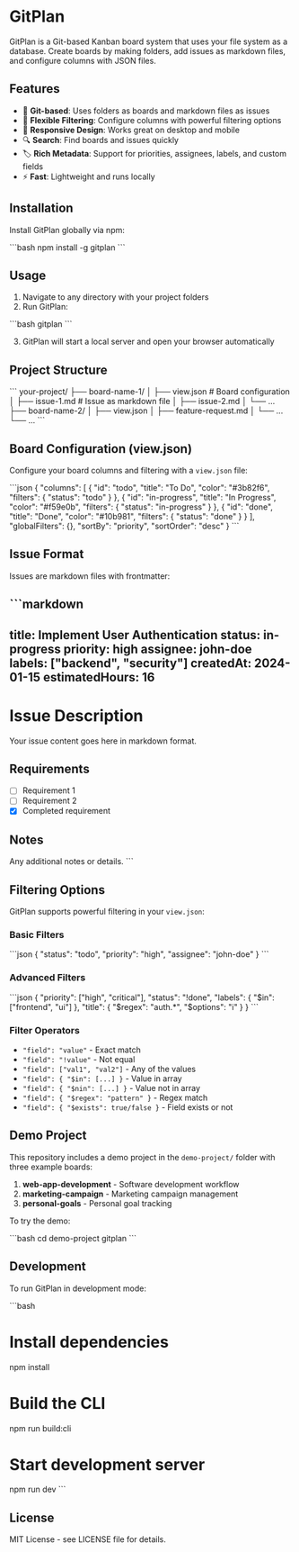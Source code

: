 # GitPlan

GitPlan is a Git-based Kanban board system that uses your file system as a database. Create boards by making folders, add issues as markdown files, and configure columns with JSON files.

## Features

- 📁 **Git-based**: Uses folders as boards and markdown files as issues
- 🎯 **Flexible Filtering**: Configure columns with powerful filtering options
- 📱 **Responsive Design**: Works great on desktop and mobile
- 🔍 **Search**: Find boards and issues quickly
- 🏷️ **Rich Metadata**: Support for priorities, assignees, labels, and custom fields
- ⚡ **Fast**: Lightweight and runs locally

## Installation

Install GitPlan globally via npm:

\`\`\`bash
npm install -g gitplan
\`\`\`

## Usage

1. Navigate to any directory with your project folders
2. Run GitPlan:

\`\`\`bash
gitplan
\`\`\`

3. GitPlan will start a local server and open your browser automatically

## Project Structure

\`\`\`
your-project/
├── board-name-1/
│   ├── view.json          # Board configuration
│   ├── issue-1.md         # Issue as markdown file
│   ├── issue-2.md
│   └── ...
├── board-name-2/
│   ├── view.json
│   ├── feature-request.md
│   └── ...
└── ...
\`\`\`

## Board Configuration (view.json)

Configure your board columns and filtering with a `view.json` file:

\`\`\`json
{
  "columns": [
    {
      "id": "todo",
      "title": "To Do",
      "color": "#3b82f6",
      "filters": {
        "status": "todo"
      }
    },
    {
      "id": "in-progress", 
      "title": "In Progress",
      "color": "#f59e0b",
      "filters": {
        "status": "in-progress"
      }
    },
    {
      "id": "done",
      "title": "Done", 
      "color": "#10b981",
      "filters": {
        "status": "done"
      }
    }
  ],
  "globalFilters": {},
  "sortBy": "priority",
  "sortOrder": "desc"
}
\`\`\`

## Issue Format

Issues are markdown files with frontmatter:

\`\`\`markdown
---
title: Implement User Authentication
status: in-progress
priority: high
assignee: john-doe
labels: ["backend", "security"]
createdAt: 2024-01-15
estimatedHours: 16
---

# Issue Description

Your issue content goes here in markdown format.

## Requirements

- [ ] Requirement 1
- [ ] Requirement 2
- [x] Completed requirement

## Notes

Any additional notes or details.
\`\`\`

## Filtering Options

GitPlan supports powerful filtering in your `view.json`:

### Basic Filters
\`\`\`json
{
  "status": "todo",
  "priority": "high",
  "assignee": "john-doe"
}
\`\`\`

### Advanced Filters
\`\`\`json
{
  "priority": ["high", "critical"],
  "status": "!done",
  "labels": { "$in": ["frontend", "ui"] },
  "title": { "$regex": "auth.*", "$options": "i" }
}
\`\`\`

### Filter Operators
- `"field": "value"` - Exact match
- `"field": "!value"` - Not equal
- `"field": ["val1", "val2"]` - Any of the values
- `"field": { "$in": [...] }` - Value in array
- `"field": { "$nin": [...] }` - Value not in array  
- `"field": { "$regex": "pattern" }` - Regex match
- `"field": { "$exists": true/false }` - Field exists or not

## Demo Project

This repository includes a demo project in the `demo-project/` folder with three example boards:

1. **web-app-development** - Software development workflow
2. **marketing-campaign** - Marketing campaign management  
3. **personal-goals** - Personal goal tracking

To try the demo:

\`\`\`bash
cd demo-project
gitplan
\`\`\`

## Development

To run GitPlan in development mode:

\`\`\`bash
# Install dependencies
npm install

# Build the CLI
npm run build:cli

# Start development server
npm run dev
\`\`\`

## License

MIT License - see LICENSE file for details.

